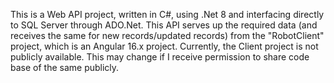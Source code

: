 This is a Web API project, written in C#, using .Net 8 and interfacing directly to SQL Server through ADO.Net.
This API serves up the required data (and receives the same for new records/updated records) from the "RobotClient" project, which is an Angular 16.x project.
Currently, the Client project is not publicly available.  This may change if I receive permission to share code base of the same publicly.
